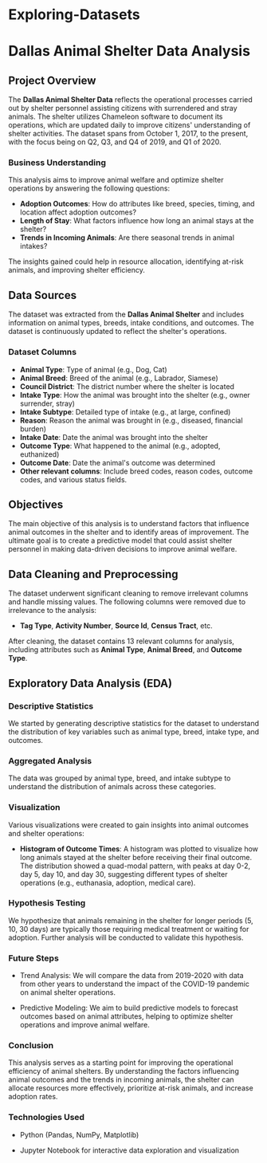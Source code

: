 # Exploring-Datasets

# Dallas Animal Shelter Data Analysis

## Project Overview

The **Dallas Animal Shelter Data** reflects the operational processes carried out by shelter personnel assisting citizens with surrendered and stray animals. The shelter utilizes Chameleon software to document its operations, which are updated daily to improve citizens' understanding of shelter activities. The dataset spans from October 1, 2017, to the present, with the focus being on Q2, Q3, and Q4 of 2019, and Q1 of 2020.

### Business Understanding

This analysis aims to improve animal welfare and optimize shelter operations by answering the following questions:
- **Adoption Outcomes**: How do attributes like breed, species, timing, and location affect adoption outcomes?
- **Length of Stay**: What factors influence how long an animal stays at the shelter?
- **Trends in Incoming Animals**: Are there seasonal trends in animal intakes?

The insights gained could help in resource allocation, identifying at-risk animals, and improving shelter efficiency.

## Data Sources

The dataset was extracted from the **Dallas Animal Shelter** and includes information on animal types, breeds, intake conditions, and outcomes. The dataset is continuously updated to reflect the shelter's operations.

### Dataset Columns
- **Animal Type**: Type of animal (e.g., Dog, Cat)
- **Animal Breed**: Breed of the animal (e.g., Labrador, Siamese)
- **Council District**: The district number where the shelter is located
- **Intake Type**: How the animal was brought into the shelter (e.g., owner surrender, stray)
- **Intake Subtype**: Detailed type of intake (e.g., at large, confined)
- **Reason**: Reason the animal was brought in (e.g., diseased, financial burden)
- **Intake Date**: Date the animal was brought into the shelter
- **Outcome Type**: What happened to the animal (e.g., adopted, euthanized)
- **Outcome Date**: Date the animal's outcome was determined
- **Other relevant columns**: Include breed codes, reason codes, outcome codes, and various status fields.

## Objectives

The main objective of this analysis is to understand factors that influence animal outcomes in the shelter and to identify areas of improvement. The ultimate goal is to create a predictive model that could assist shelter personnel in making data-driven decisions to improve animal welfare.

## Data Cleaning and Preprocessing

The dataset underwent significant cleaning to remove irrelevant columns and handle missing values. The following columns were removed due to irrelevance to the analysis:
- **Tag Type**, **Activity Number**, **Source Id**, **Census Tract**, etc.

After cleaning, the dataset contains 13 relevant columns for analysis, including attributes such as **Animal Type**, **Animal Breed**, and **Outcome Type**.

## Exploratory Data Analysis (EDA)

### Descriptive Statistics
We started by generating descriptive statistics for the dataset to understand the distribution of key variables such as animal type, breed, intake type, and outcomes.

### Aggregated Analysis
The data was grouped by animal type, breed, and intake subtype to understand the distribution of animals across these categories.

### Visualization
Various visualizations were created to gain insights into animal outcomes and shelter operations:
- **Histogram of Outcome Times**: A histogram was plotted to visualize how long animals stayed at the shelter before receiving their final outcome. The distribution showed a quad-modal pattern, with peaks at day 0-2, day 5, day 10, and day 30, suggesting different types of shelter operations (e.g., euthanasia, adoption, medical care).



### Hypothesis Testing
We hypothesize that animals remaining in the shelter for longer periods (5, 10, 30 days) are typically those requiring medical treatment or waiting for adoption. Further analysis will be conducted to validate this hypothesis.


### Future Steps
 - Trend Analysis: We will compare the data from 2019-2020 with data from other years to understand the impact of the COVID-19 pandemic on animal shelter operations.

 - Predictive Modeling: We aim to build predictive models to forecast outcomes based on animal attributes, helping to optimize shelter operations and improve animal welfare.


### Conclusion
This analysis serves as a starting point for improving the operational efficiency of animal shelters. By understanding the factors influencing animal outcomes and the trends in incoming animals, the shelter can allocate resources more effectively, prioritize at-risk animals, and increase adoption rates.


### Technologies Used
 - Python (Pandas, NumPy, Matplotlib)

 - Jupyter Notebook for interactive data exploration and visualization
